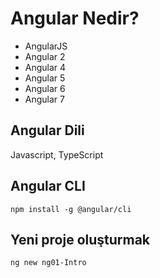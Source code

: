 # Angular Nedir?
- AngularJS
- Angular 2
- Angular 4
- Angular 5
- Angular 6
- Angular 7

## Angular Dili
Javascript, TypeScript

## Angular CLI
```npm install -g @angular/cli```

## Yeni proje oluşturmak
```ng new ng01-Intro```
